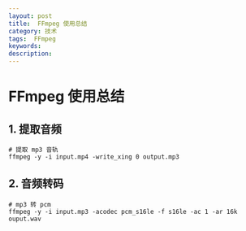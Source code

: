 ```yaml
---
layout: post
title:  FFmpeg 使用总结
category: 技术
tags:  FFmpeg
keywords: 
description: 
---
```


# FFmpeg 使用总结

## 1. 提取音频

```
# 提取 mp3 音轨
ffmpeg -y -i input.mp4 -write_xing 0 output.mp3
```

## 2. 音频转码

```
# mp3 转 pcm
ffmpeg -y -i input.mp3 -acodec pcm_s16le -f s16le -ac 1 -ar 16k ouput.wav
```
